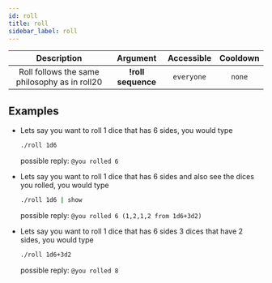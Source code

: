 ```yaml
---
id: roll
title: roll
sidebar_label: roll
---
```


|                  Description                  |      Argument      | Accessible | Cooldown |
| :-------------------------------------------: | :----------------: | :--------: | :------: |
| Roll follows the same philosophy as in roll20 | **!roll sequence** | `everyone` |  `none`  |

## Examples

- Lets say you want to roll 1 dice that has 6 sides, you would type

  ```bash
  ./roll 1d6
  ```

  possible reply: `@you rolled 6`

- Lets say you want to roll 1 dice that has 6 sides and also see the dices you rolled, you would type

  ```bash
  ./roll 1d6 | show
  ```

  possible reply: `@you rolled 6 (1,2,1,2 from 1d6+3d2)`

- Lets say you want to roll 1 dice that has 6 sides 3 dices that have 2 sides, you would type

  ```bash
  ./roll 1d6+3d2
  ```

  possible reply: `@you rolled 8`
